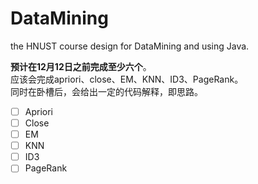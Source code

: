 # DataMining
the HNUST course design for DataMining and using Java.  

**预计在12月12日之前完成至少六个**。  
应该会完成apriori、close、EM、KNN、ID3、PageRank。  
同时在卧槽后，会给出一定的代码解释，即思路。

- [ ] Apriori
- [ ] Close
- [ ] EM
- [ ] KNN
- [ ] ID3
- [ ] PageRank
